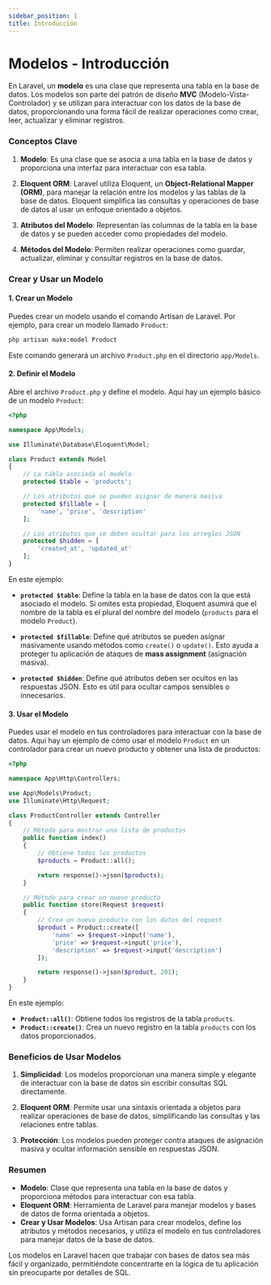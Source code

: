 ```yaml
---
sidebar_position: 1
title: Introducción
---
```


# Modelos - Introducción

En Laravel, un **modelo** es una clase que representa una tabla en la base de datos. Los modelos son parte del patrón de diseño **MVC** (Modelo-Vista-Controlador) y se utilizan para interactuar con los datos de la base de datos, proporcionando una forma fácil de realizar operaciones como crear, leer, actualizar y eliminar registros.

### Conceptos Clave

1. **Modelo**: Es una clase que se asocia a una tabla en la base de datos y proporciona una interfaz para interactuar con esa tabla.

2. **Eloquent ORM**: Laravel utiliza Eloquent, un **Object-Relational Mapper (ORM)**, para manejar la relación entre los modelos y las tablas de la base de datos. Eloquent simplifica las consultas y operaciones de base de datos al usar un enfoque orientado a objetos.

3. **Atributos del Modelo**: Representan las columnas de la tabla en la base de datos y se pueden acceder como propiedades del modelo.

4. **Métodos del Modelo**: Permiten realizar operaciones como guardar, actualizar, eliminar y consultar registros en la base de datos.

### Crear y Usar un Modelo

#### 1. Crear un Modelo

Puedes crear un modelo usando el comando Artisan de Laravel. Por ejemplo, para crear un modelo llamado `Product`:

```bash
php artisan make:model Product
```

Este comando generará un archivo `Product.php` en el directorio `app/Models`.

#### 2. Definir el Modelo

Abre el archivo `Product.php` y define el modelo. Aquí hay un ejemplo básico de un modelo `Product`:

```php
<?php

namespace App\Models;

use Illuminate\Database\Eloquent\Model;

class Product extends Model
{
    // La tabla asociada al modelo
    protected $table = 'products';

    // Los atributos que se pueden asignar de manera masiva
    protected $fillable = [
        'name', 'price', 'description'
    ];

    // Los atributos que se deben ocultar para los arreglos JSON
    protected $hidden = [
        'created_at', 'updated_at'
    ];
}
```

En este ejemplo:

- **`protected $table`**: Define la tabla en la base de datos con la que está asociado el modelo. Si omites esta propiedad, Eloquent asumirá que el nombre de la tabla es el plural del nombre del modelo (`products` para el modelo `Product`).

- **`protected $fillable`**: Define qué atributos se pueden asignar masivamente usando métodos como `create()` o `update()`. Esto ayuda a proteger tu aplicación de ataques de **mass assignment** (asignación masiva).

- **`protected $hidden`**: Define qué atributos deben ser ocultos en las respuestas JSON. Esto es útil para ocultar campos sensibles o innecesarios.

#### 3. Usar el Modelo

Puedes usar el modelo en tus controladores para interactuar con la base de datos. Aquí hay un ejemplo de cómo usar el modelo `Product` en un controlador para crear un nuevo producto y obtener una lista de productos:

```php
<?php

namespace App\Http\Controllers;

use App\Models\Product;
use Illuminate\Http\Request;

class ProductController extends Controller
{
    // Método para mostrar una lista de productos
    public function index()
    {
        // Obtiene todos los productos
        $products = Product::all();

        return response()->json($products);
    }

    // Método para crear un nuevo producto
    public function store(Request $request)
    {
        // Crea un nuevo producto con los datos del request
        $product = Product::create([
            'name' => $request->input('name'),
            'price' => $request->input('price'),
            'description' => $request->input('description')
        ]);

        return response()->json($product, 201);
    }
}
```

En este ejemplo:

- **`Product::all()`**: Obtiene todos los registros de la tabla `products`.
- **`Product::create()`**: Crea un nuevo registro en la tabla `products` con los datos proporcionados.

### Beneficios de Usar Modelos

1. **Simplicidad**: Los modelos proporcionan una manera simple y elegante de interactuar con la base de datos sin escribir consultas SQL directamente.

2. **Eloquent ORM**: Permite usar una sintaxis orientada a objetos para realizar operaciones de base de datos, simplificando las consultas y las relaciones entre tablas.

3. **Protección**: Los modelos pueden proteger contra ataques de asignación masiva y ocultar información sensible en respuestas JSON.

### Resumen

- **Modelo**: Clase que representa una tabla en la base de datos y proporciona métodos para interactuar con esa tabla.
- **Eloquent ORM**: Herramienta de Laravel para manejar modelos y bases de datos de forma orientada a objetos.
- **Crear y Usar Modelos**: Usa Artisan para crear modelos, define los atributos y métodos necesarios, y utiliza el modelo en tus controladores para manejar datos de la base de datos.

Los modelos en Laravel hacen que trabajar con bases de datos sea más fácil y organizado, permitiéndote concentrarte en la lógica de tu aplicación sin preocuparte por detalles de SQL.
